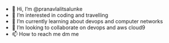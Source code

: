 - 👋 Hi, I’m @pranavlalitsalunke
- 👀 I’m interested in coding and travelling 
- 🌱 I’m currently learning about devops and computer networks
- 💞️ I’m looking to collaborate on devops and aws cloud9
- 📫 How to reach me dm me 

<!---
pranavlalitsalunke/pranavlalitsalunke is a ✨ special ✨ repository because its `README.md` (this file) appears on your GitHub profile.
You can click the Preview link to take a look at your changes.
--->

